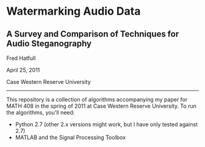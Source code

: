 Watermarking Audio Data
=======================

A Survey and Comparison of Techniques for Audio Steganography
-------------------------------------------------------------

Fred Hatfull

April 25, 2011

Case Western Reserve University

---------------------------------------------------

This repository is a collection of algorithms accompanying my paper for MATH 408 in the spring of 2011 at Case Western Reserve University. To run the algorithms, you'll need:

* Python 2.7 (other 2.x versions might work, but I have only tested against 2.7)
* MATLAB and the Signal Processing Toolbox

